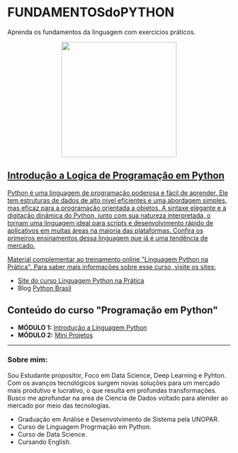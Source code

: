 # FUNDAMENTOSdoPYTHON
Aprenda os fundamentos da linguagem com exercícios práticos.

<div align="center">
  <a href="https://github.com/adrianoScript">
  <img height="260em" src="https://user-images.githubusercontent.com/85299449/134818436-ed54c7e2-d3d7-46c3-9bcc-98959f416dd0.png"/>
</div>


## Introdução a Logica de Programação em Python
Python é uma linguagem de programação poderosa e fácil de aprender. 
Ele tem estruturas de dados de alto nível eficientes e uma abordagem simples, mas eficaz para a programação orientada a objetos. 
A sintaxe elegante e a digitação dinâmica do Python, junto com sua natureza interpretada, o tornam uma linguagem ideal para scripts e desenvolvimento rápido de aplicativos em muitas áreas na maioria das plataformas.
Confira os primeiros ensinamentos dessa linguagem que já é uma tendência de mercado.



Material complementar ao treinamento online "Linguagem Python na Prática". Para saber mais informações sobre esse curso, visite os sites:

* Site do curso [Linguagem Python na Prática](https://www.cursoemvideo.com/matricule-se-agora/?gclid=CjwKCAjwqeWKBhBFEiwABo_XBhSKJZfWYxWCS_g3_4hUo5ioQ8ZzCkx64k44CDSL_0FsvraT52QQjRoCXSUQAvD_BwE)
* Blog [Python Brasil](https://2021.pythonbrasil.org.br/)

## Conteúdo do curso "Programação em Python"

* **MÓDULO 1:** [Introdução a Linguagem Python](https://github.com/adrianoScript/FUNDAMENTOSdoPYTHON/tree/main/Introdu%C3%A7%C3%A3o%20a%20Linguagem%20Python)
* **MÓDULO 2:** [Mini Projetos]( https://github.com/adrianoScript/FUNDAMENTOSdoPYTHON/tree/main/Mini_Projetos)
  
 
---

### Sobre mim:

Sou Estudante propositor, Foco em Data Science, Deep Learning e Pyhton. Com os avanços tecnológicos surgem novas soluções para um mercado mais produtivo e lucrativo, o que resulta em profundas transformações. Busco me aprofundar na area de Ciencia de Dados voltado para atender ao mercado por meio das tecnologias. 

* Graduação em Análise e Desenvolvimento de Sistema pela UNOPAR.
* Curso de Linguagem Progrmação em Python.
* Curso de Data Science.
* Cursando English.
